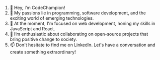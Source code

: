 1.	👋 Hey, I’m CodeChampion! 
2.	👀 My passions lie in programming, software development, and the exciting world of emerging technologies. 
3.	🌱 At the moment, I'm focused on web development, honing my skills in JavaScript and React.
4.	 💞️ I’m enthusiastic about collaborating on open-source projects that bring positive change to society. 
5.	📫 Don't hesitate to find me on LinkedIn. Let's have a conversation and create something extraordinary!

